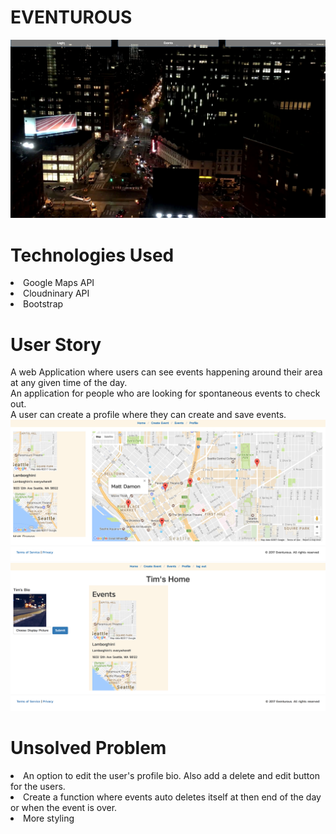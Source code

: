 # EVENTUROUS
<img src='/public/video/home.png'>

<h1> Technologies Used </h1>

<li>Google Maps API</li>
<li>Cloudninary API</li>
<li>Bootstrap</li>

<h1> User Story </h1>
A web Application where users can see events happening around their area at any given time of the day. 
<br>An application for people who are looking for spontaneous events to check out. 
<br>A user can create a profile where they can create and save events. 

<img src='/public/video/event.png'>
<br>
<img src='/public/video/profile.png'>

<h1>Unsolved Problem</h1>
<li>An option to edit the user's profile bio. Also add a delete and edit button for the users.</li>
<li>Create a function where events auto deletes itself at then end of the day or when the event is over.</li>
<li>More styling</li>
